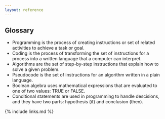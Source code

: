 ```yaml
---
layout: reference
---
```


## Glossary

- Programming is the process of creating instructions or set of related activities to achieve a task or goal.
- Coding is the process of transforming the set of instructions for a process into a written language that a computer can interpret.
- Algorithms are the set of step-by-step instructions that explain how to solve a given problem.
- Pseudocode is the set of instructions for an algorithm written in a plain language.
- Boolean algebra uses mathematical expressions that are evaluated to one of two values: TRUE or FALSE.
- Conditional statements are used in programming to handle descisions, and they have two parts: hypothesis (if) and conclusion (then).

{% include links.md %}
